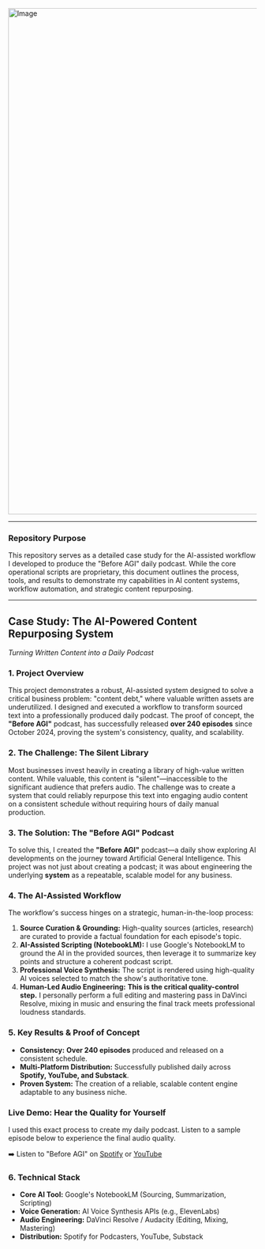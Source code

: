 <img width="1536" height="1024" alt="Image" src="https://github.com/user-attachments/assets/bcb7feea-fac1-487a-8111-9e18a0dbc89b" />

---

### **Repository Purpose**
This repository serves as a detailed case study for the AI-assisted workflow I developed to produce the "Before AGI" daily podcast. While the core operational scripts are proprietary, this document outlines the process, tools, and results to demonstrate my capabilities in AI content systems, workflow automation, and strategic content repurposing.

---

## **Case Study: The AI-Powered Content Repurposing System**
*Turning Written Content into a Daily Podcast*

### **1. Project Overview**
This project demonstrates a robust, AI-assisted system designed to solve a critical business problem: "content debt," where valuable written assets are underutilized. I designed and executed a workflow to transform sourced text into a professionally produced daily podcast. The proof of concept, the **"Before AGI"** podcast, has successfully released **over 240 episodes** since October 2024, proving the system's consistency, quality, and scalability.

### **2. The Challenge: The Silent Library**
Most businesses invest heavily in creating a library of high-value written content. While valuable, this content is "silent"—inaccessible to the significant audience that prefers audio. The challenge was to create a system that could reliably repurpose this text into engaging audio content on a consistent schedule without requiring hours of daily manual production.

### **3. The Solution: The "Before AGI" Podcast**
To solve this, I created the **"Before AGI"** podcast—a daily show exploring AI developments on the journey toward Artificial General Intelligence. This project was not just about creating a podcast; it was about engineering the underlying **system** as a repeatable, scalable model for any business.

### **4. The AI-Assisted Workflow**
The workflow's success hinges on a strategic, human-in-the-loop process:

1.  **Source Curation & Grounding:** High-quality sources (articles, research) are curated to provide a factual foundation for each episode's topic.
2.  **AI-Assisted Scripting (NotebookLM):** I use Google's NotebookLM to ground the AI in the provided sources, then leverage it to summarize key points and structure a coherent podcast script.
3.  **Professional Voice Synthesis:** The script is rendered using high-quality AI voices selected to match the show's authoritative tone.
4.  **Human-Led Audio Engineering:** **This is the critical quality-control step.** I personally perform a full editing and mastering pass in DaVinci Resolve, mixing in music and ensuring the final track meets professional loudness standards.

### **5. Key Results & Proof of Concept**
*   **Consistency:** **Over 240 episodes** produced and released on a consistent schedule.
*   **Multi-Platform Distribution:** Successfully published daily across **Spotify, YouTube, and Substack**.
*   **Proven System:** The creation of a reliable, scalable content engine adaptable to any business niche.

### **Live Demo: Hear the Quality for Yourself**
I used this exact process to create my daily podcast. Listen to a sample episode below to experience the final audio quality.

➡️ Listen to "Before AGI" on [Spotify](https://open.spotify.com/show/61nALQpyoTFVf0kW2y5HCa?si=d83af9c2fee04553) or [YouTube](https://youtube.com/playlist?list=PLBZNjwfFgKEnq8ASTsdxUeL_pJObIzDxU&si=gAP1GZqRh-bozLKN)

### **6. Technical Stack**
*   **Core AI Tool:** Google's NotebookLM (Sourcing, Summarization, Scripting)
*   **Voice Generation:** AI Voice Synthesis APIs (e.g., ElevenLabs)
*   **Audio Engineering:** DaVinci Resolve / Audacity (Editing, Mixing, Mastering)
*   **Distribution:** Spotify for Podcasters, YouTube, Substack

